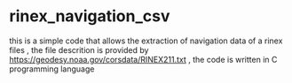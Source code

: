 # rinex_navigation_csv
this is a simple code that allows the extraction of navigation data of a rinex files , the file descrition is provided by https://geodesy.noaa.gov/corsdata/RINEX211.txt , the code is written in C programming language  
